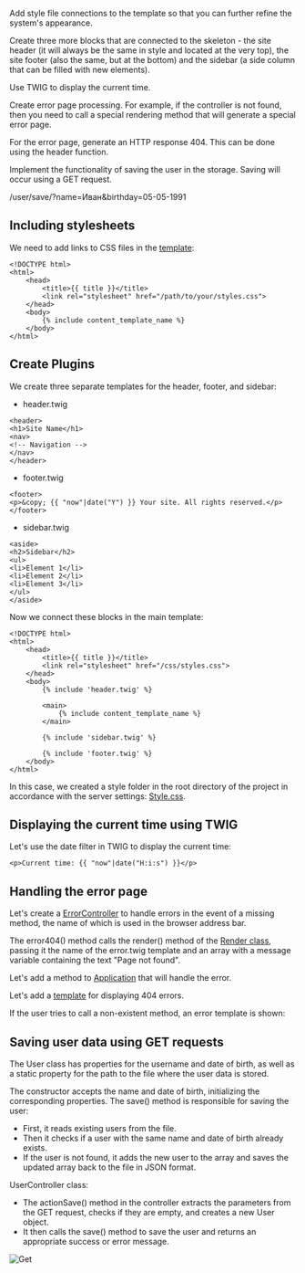 Add style file connections to the template so that you can further refine the system's appearance.

Create three more blocks that are connected to the skeleton - the site header (it will always be the same in style and located at the very top), the site footer (also the same, but at the bottom) and the sidebar (a side column that can be filled with new elements).

Use TWIG to display the current time.

Create error page processing. For example, if the controller is not found, then you need to call a special rendering method that will generate a special error page.

For the error page, generate an HTTP response 404. This can be done using the header function.

Implement the functionality of saving the user in the storage. Saving will occur using a GET request.

/user/save/?name=Иван&birthday=05-05-1991

## Including stylesheets

We need to add links to CSS files in the [template](/code/src/Views/main.twig):

```
<!DOCTYPE html>
<html>
    <head>
        <title>{{ title }}</title>
        <link rel="stylesheet" href="/path/to/your/styles.css">
    </head>
    <body>
        {% include content_template_name %}
    </body>
</html>
```

## Create Plugins

We create three separate templates for the header, footer, and sidebar:

- header.twig

```
<header>
<h1>Site Name</h1>
<nav>
<!-- Navigation -->
</nav>
</header>
```

- footer.twig

```
<footer>
<p>&copy; {{ "now"|date("Y") }} Your site. All rights reserved.</p>
</footer>
```

- sidebar.twig

```
<aside>
<h2>Sidebar</h2>
<ul>
<li>Element 1</li>
<li>Element 2</li>
<li>Element 3</li>
</ul>
</aside>
```

Now we connect these blocks in the main template:

```
<!DOCTYPE html>
<html>
    <head>
        <title>{{ title }}</title>
        <link rel="stylesheet" href="/css/styles.css">
    </head>
    <body>
        {% include 'header.twig' %}

        <main>
            {% include content_template_name %}
        </main>

        {% include 'sidebar.twig' %}

        {% include 'footer.twig' %}
    </body>
</html>
```

In this case, we created a style folder in the root directory of the project in accordance with the server settings: [Style.css](/code/css/style.css).

## Displaying the current time using TWIG

Let's use the date filter in TWIG to display the current time:

```
<p>Current time: {{ "now"|date("H:i:s") }}</p>
```

## Handling the error page

Let's create a [ErrorController](/code/src/Controllers/ErrorController.php) to handle errors in the event of a missing method, the name of which is used in the browser address bar.

The error404() method calls the render() method of the [Render class](/code/src/Render.php), passing it the name of the error.twig template and an array with a message variable containing the text "Page not found".

Let's add a method to [Application](/code/src/Application.php) that will handle the error.

Let's add a [template](/code/src/Views/error.twig) for displaying 404 errors.

If the user tries to call a non-existent method, an error template is shown:

## Saving user data using GET requests

The User class has properties for the username and date of birth, as well as a static property for the path to the file where the user data is stored.

The constructor accepts the name and date of birth, initializing the corresponding properties.
The save() method is responsible for saving the user:

- First, it reads existing users from the file.
- Then it checks if a user with the same name and date of birth already exists.
- If the user is not found, it adds the new user to the array and saves the updated array back to the file in JSON format.

UserController class:

- The actionSave() method in the controller extracts the parameters from the GET request, checks if they are empty, and creates a new User object.
- It then calls the save() method to save the user and returns an appropriate success or error message.

![Get](/img/Get.png)
